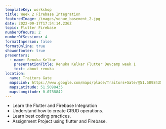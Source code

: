 ```yaml
---
templateKey: workshop
title: Week 2 Firebase Integration
featuredImage: /images/venue_basement_2.jpg
date: 2022-09-17T17:54:14.236Z
topic: Flutter Firebase
numberOfHours: 2
numberOfSessions: 4
formatInperson: false
formatOnline: true
showonfooter: true
presenters:
  - name: Renuka Kelkar
    presentationTitle: Renuka Kelkar Flutter Devcamp week 1
    text: about renuka
location:
  name: Traitors Gate
  mapsLink: https://www.google.com/maps/place/Traitors+Gate/@51.5098435,-0.0788842,19z/data=!4m5!3m4!1s0x4876030dd752a1c5:0x4a35f7c87ee9c96!8m2!3d51.5098435!4d-0.0784241
  mapsLatitude: 51.5098435
  mapsLongitude: 0.0788842
---
```

* Learn the Flutter and Firebase Integration
* Understand how to create CRUD operations.
* Learn best coding practices.
* Assignment Project using flutter and Firebase.